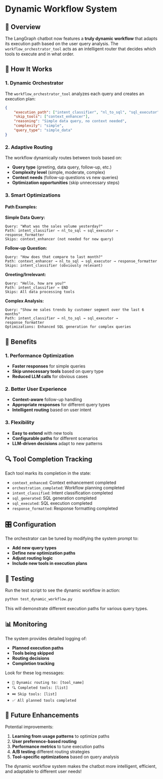 # Dynamic Workflow System

## 🎯 Overview

The LangGraph chatbot now features a **truly dynamic workflow** that adapts its execution path based on the user query analysis. The `workflow_orchestrator_tool` acts as an intelligent router that decides which tools to execute and in what order.

## 🔧 How It Works

### 1. **Dynamic Orchestrator**
The `workflow_orchestrator_tool` analyzes each query and creates an execution plan:

```json
{
    "execution_path": ["intent_classifier", "nl_to_sql", "sql_executor", "response_formatter"],
    "skip_tools": ["context_enhancer"],
    "reasoning": "Simple data query, no context needed",
    "complexity": "simple",
    "query_type": "simple_data"
}
```

### 2. **Adaptive Routing**
The workflow dynamically routes between tools based on:
- **Query type** (greeting, data query, follow-up, etc.)
- **Complexity level** (simple, moderate, complex)
- **Context needs** (follow-up questions vs new queries)
- **Optimization opportunities** (skip unnecessary steps)

### 3. **Smart Optimizations**

#### **Path Examples:**

**Simple Data Query:**
```
Query: "What was the sales volume yesterday?"
Path: intent_classifier → nl_to_sql → sql_executor → response_formatter
Skips: context_enhancer (not needed for new query)
```

**Follow-up Question:**
```
Query: "How does that compare to last month?"
Path: context_enhancer → nl_to_sql → sql_executor → response_formatter  
Skips: intent_classifier (obviously relevant)
```

**Greeting/Irrelevant:**
```
Query: "Hello, how are you?"
Path: intent_classifier → END
Skips: All data processing tools
```

**Complex Analysis:**
```
Query: "Show me sales trends by customer segment over the last 6 months"
Path: intent_classifier → nl_to_sql → sql_executor → response_formatter
Optimizations: Enhanced SQL generation for complex queries
```

## 🚀 Benefits

### **1. Performance Optimization**
- **Faster responses** for simple queries
- **Skip unnecessary tools** based on query type
- **Reduced LLM calls** for obvious cases

### **2. Better User Experience**
- **Context-aware** follow-up handling
- **Appropriate responses** for different query types
- **Intelligent routing** based on user intent

### **3. Flexibility**
- **Easy to extend** with new tools
- **Configurable paths** for different scenarios
- **LLM-driven decisions** adapt to new patterns

## 🔍 Tool Completion Tracking

Each tool marks its completion in the state:
- `context_enhanced`: Context enhancement completed
- `orchestration_completed`: Workflow planning completed  
- `intent_classified`: Intent classification completed
- `sql_generated`: SQL generation completed
- `sql_executed`: SQL execution completed
- `response_formatted`: Response formatting completed

## 🎛️ Configuration

The orchestrator can be tuned by modifying the system prompt to:
- **Add new query types**
- **Define new optimization paths**
- **Adjust routing logic**
- **Include new tools in execution plans**

## 🧪 Testing

Run the test script to see the dynamic workflow in action:

```bash
python test_dynamic_workflow.py
```

This will demonstrate different execution paths for various query types.

## 📊 Monitoring

The system provides detailed logging of:
- **Planned execution paths**
- **Tools being skipped**
- **Routing decisions**
- **Completion tracking**

Look for these log messages:
- `🎯 Dynamic routing to: [tool_name]`
- `🔍 Completed tools: [list]`
- `⏭️ Skip tools: [list]`
- `✅ All planned tools completed`

## 🔮 Future Enhancements

Potential improvements:
1. **Learning from usage patterns** to optimize paths
2. **User preference-based routing** 
3. **Performance metrics** to tune execution paths
4. **A/B testing** different routing strategies
5. **Tool-specific optimizations** based on query analysis

The dynamic workflow system makes the chatbot more intelligent, efficient, and adaptable to different user needs!